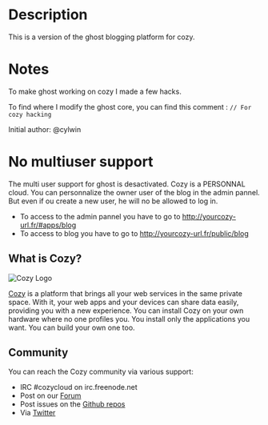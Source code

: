 # Description

This is a version of the ghost blogging platform for cozy.

# Notes

To make ghost working on cozy I made a few hacks.

To find where I modify the ghost core, you can find this comment : `// For cozy hacking`

Initial author: @cylwin

# No multiuser support

The multi user support for ghost is desactivated. Cozy is a PERSONNAL cloud.
You can personnalize the owner user of the blog in the admin pannel. But even if ou create a new user, he will no be allowed to log in.

 - To access to the admin pannel you have to go to http://yourcozy-url.fr/#apps/blog
 - To access to blog you have to go to http://yourcozy-url.fr/public/blog


## What is Cozy?

![Cozy Logo](https://raw.github.com/mycozycloud/cozy-setup/gh-pages/assets/images/happycloud.png)

[Cozy](http://cozy.io) is a platform that brings all your web services in the
same private space.  With it, your web apps and your devices can share data
easily, providing you
with a new experience. You can install Cozy on your own hardware where no one
profiles you. You install only the applications you want. You can build your
own one too.

## Community

You can reach the Cozy community via various support:

* IRC #cozycloud on irc.freenode.net
* Post on our [Forum](https://forum.cozy.io)
* Post issues on the [Github repos](https://github.com/cozy/)
* Via [Twitter](http://twitter.com/mycozycloud)
